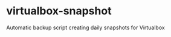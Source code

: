 virtualbox-snapshot
===================

Automatic backup script creating daily snapshots for Virtualbox